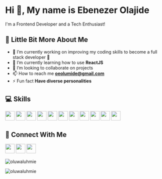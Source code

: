 # Hi 👋, My name is Ebenezer Olajide

I'm a Frontend Developer and a Tech Enthusiast!

## 💫 Little Bit More About Me

- 🔭 I’m currently working on improving my coding skills to become a full stack developer 🤩
- 🌱 I’m currently learning how to use **ReactJS**
- 👯 I’m looking to collaborate on projects
- 📫 How to reach me **oeolumide@gmail.com**
- ⚡ Fun fact **Have diverse personalities**

## 💻 Skills
<p>
<img src="https://img.shields.io/badge/html5-%23E34F26.svg?style=for-the-badge&logo=html5&logoColor=white" style="margin-bottom: 4px;" height="30px">
<img src="https://img.shields.io/badge/css3-%231572B6.svg?style=for-the-badge&logo=css3&logoColor=white" style="margin-bottom: 4px;" height="30px">
<img src="https://img.shields.io/badge/tailwind css-B8C2CC?style=for-the-badge&logo=tailwind&logoColor=white" style="margin-bottom: 4px;" height="30px">
<img src="https://img.shields.io/badge/javascript-%23323330.svg?style=for-the-badge&logo=javascript&logoColor=%23F7DF1E" style="margin-bottom: 4px;" height="30px">
<img src="https://img.shields.io/badge/ReactJS-7cc5d9?style=for-the-badge&logo=React&logoColor=7cc5d9" style="margin-bottom: 4px;" height="30px">
<img src="https://img.shields.io/badge/VueJS-42b883?style=for-the-badge&logo=Vue&logoColor=42b883" style="margin-bottom: 4px;" height="30px">
<img src="https://img.shields.io/badge/bootstrap-%23563D7C.svg?style=for-the-badge&logo=bootstrap&logoColor=white" style="margin-bottom: 4px;" height="30px">
<img src="https://img.shields.io/badge/python-3670A0?style=for-the-badge&logo=python&logoColor=ffdd54" style="margin-bottom: 4px;" height="30px">
<img src="https://img.shields.io/badge/Java-ED8B00?style=for-the-badge&logo=java&logoColor=white" style="margin-bottom: 4px;" height="30px">
<img src="https://img.shields.io/badge/PHP-777BB4?style=for-the-badge&logo=php&logoColor=white" style="margin-bottom: 4px;" height="30px">
<img src="https://img.shields.io/badge/git-%23F05033.svg?style=for-the-badge&logo=git&logoColor=white" style="margin-bottom: 4px;" height="30px">
</p>

## 👥 Connect With Me
<p>
<a href="https://www.twitter.com/oluwaluhmie"><img src="https://img.shields.io/badge/Twitter-1DA1F2?style=for-the-badge&logo=twitter&logoColor=white" style="margin-bottom: 4px;" height="30px" target="blank"></a>
<a href="https://www.instagram.com/oluwaluhmie"><img src="https://img.shields.io/badge/Instagram-%23E4405F.svg?style=for-the-badge&logo=Instagram&logoColor=white" style="margin-bottom: 4px;" height="30px" target="blank"></a>
<a href="https://www.linkedin.com/in/olumideolajide/"><img src="https://img.shields.io/badge/LinkedIn-0077B5?style=for-the-badge&logo=linkedin&logoColor=white" style="margin-bottom: 4px;" height="30px" target="blank"></a>
</p>

<p><img align="center" src="https://github-readme-stats.vercel.app/api/top-langs?username=oluwaluhmie&show_icons=true&locale=en&layout=compact" alt="oluwaluhmie" /></p>

<p><img align="center" src="https://github-readme-streak-stats.herokuapp.com/?user=oluwaluhmie&" alt="oluwaluhmie" /></p>
